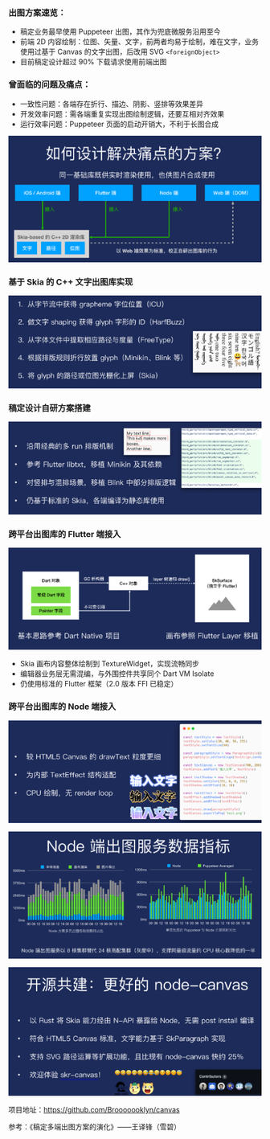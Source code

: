 ### 出图方案速览：

- 稿定业务最早使⽤ Puppeteer 出图，其作为兜底微服务沿⽤⾄今 
- 前端 2D 内容绘制：位图、⽮量、⽂字，前两者均易于绘制，难在⽂字，业务使⽤过基于 Canvas 的⽂字出图，后改⽤ SVG `<foreignObject> `
- 目前稿定设计超过 90% 下载请求使⽤前端出图

### 曾面临的问题及痛点：

- ⼀致性问题：各端存在折⾏、描边、阴影、竖排等效果差异
- 开发效率问题：需各端重复实现出图绘制逻辑，还要互相对⻬效果 
- 运⾏效率问题：Puppeteer ⻚⾯的启动开销⼤，不利于⻓图合成

![](../images/2023-7-14-1689325339060.png)

### 基于 Skia 的 C++ ⽂字出图库实现

![](../images/2023-7-14-1689325576713.png)

### 稿定设计自研方案搭建

![](../images/2023-7-14-1689325607041.png)

### 跨平台出图库的 Flutter 端接⼊

![](../images/2023-7-14-1689325708209.png)

- Skia 画布内容整体绘制到 TextureWidget，实现流畅同步
- 编辑器业务层⽆需混编，与外围控件共享同个 Dart VM Isolate 
- 仍使⽤标准的 Flutter 框架（2.0 版本 FFI 已稳定）

### 跨平台出图库的 Node 端接⼊

![](../images/2023-7-14-1689325769709.png)

![](../images/2023-7-14-1689325805589.png)

![](../images/2023-7-14-1689325824540.png)

项目地址：https://github.com/Brooooooklyn/canvas

参考：《稿定多端出图⽅案的演化》——王译锋（雪碧）